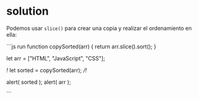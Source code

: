 # solution

Podemos usar `slice()` para crear una copia y realizar el ordenamiento en ella:

\`\`\`js run function copySorted\(arr\) { return arr.slice\(\).sort\(\); }

let arr = \["HTML", "JavaScript", "CSS"\];

_!_ let sorted = copySorted\(arr\); _/!_

alert\( sorted \); alert\( arr \);

\`\`\`

